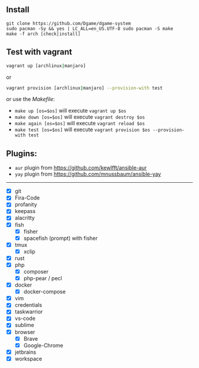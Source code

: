 ## Install

```make
git clone https://github.com/Dgame/dgame-system
sudo pacman -Sy && yes | LC_ALL=en_US.UTF-8 sudo pacman -S make
make -f arch [check|install]
```

## Test with vagrant

```bash
vagrant up [archlinux|manjaro]
```

or

```bash
vagrant provision [archlinux|manjaro] --provision-with test
```

or use the _Makefile_:
 - `make up [os=$os]` will execute `vagrant up $os`
 - `make down [os=$os]` will execute `vagrant destroy $os`
 - `make again [os=$os]` will execute `vagrant reload $os`
 - `make test [os=$os]` will execute `vagrant provision $os --provision-with test`

## Plugins:
 - `aur` plugin from https://github.com/kewlfft/ansible-aur
 - `yay` plugin from https://github.com/mnussbaum/ansible-yay

----

 - [x] git
 - [x] Fira-Code
 - [x] profanity
 - [x] keepass
 - [x] alacritty
 - [x] fish
     - [x] fisher
     - [x] spacefish (prompt) with fisher
 - [x] tmux
     - [x] xclip
 - [x] rust
 - [x] php
     - [x] composer
     - [x] php-pear / pecl
 - [x] docker
     - [x] docker-compose
 - [x] vim
 - [x] credentials
 - [x] taskwarrior
 - [x] vs-code
 - [x] sublime
 - [x] browser
     - [x] Brave
     - [x] Google-Chrome
 - [x] jetbrains
 - [x] workspace
